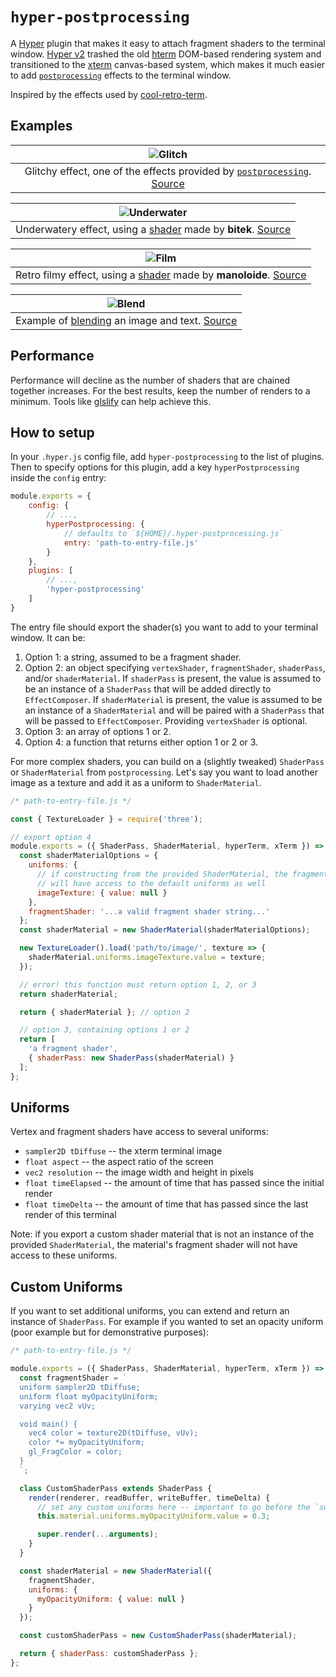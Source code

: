 # `hyper-postprocessing`

A [Hyper](https://github.com/zeit/hyper) plugin that makes it easy to attach fragment shaders to the terminal window. [Hyper v2](https://zeit.co/blog/hyper2) trashed the old [hterm](https://chromium.googlesource.com/apps/libapps/+/master/hterm) DOM-based rendering system and transitioned to the [xterm](https://github.com/xtermjs/xterm.js/) canvas-based system, which makes it much easier to add [`postprocessing`](https://github.com/vanruesc/postprocessing) effects to the terminal window.

Inspired by the effects used by [cool-retro-term](https://github.com/Swordfish90/cool-retro-term).

## Examples
| ![Glitch][1] |
|:---:|
| Glitchy effect, one of the effects provided by [`postprocessing`](https://github.com/vanruesc/postprocessing). [Source](examples/glitch/) |

| ![Underwater][2] |
|:---:|
| Underwatery effect, using a [shader](https://www.shadertoy.com/view/4slGRM) made by **bitek**. [Source](examples/underwater/) |

| ![Film][3] |
|:---:|
| Retro filmy effect, using a [shader](https://www.shadertoy.com/view/Md3SRM) made by **manoloide**. [Source](examples/film/) |

| ![Blend][4] |
|:---:|
| Example of [blending](http://mrdoob.github.io/webgl-blendfunctions/blendfunc.html) an image and text. [Source](examples/fallout-boy/) |

[1]: https://user-images.githubusercontent.com/11801881/40855038-1dce9a88-6588-11e8-9f3a-ec552faf0631.gif
[2]: https://user-images.githubusercontent.com/11801881/40855040-200a1b60-6588-11e8-8cd7-adffdb6482e3.gif
[3]: https://user-images.githubusercontent.com/11801881/40855043-2196500c-6588-11e8-8d00-79df78abeece.gif
[4]: https://user-images.githubusercontent.com/11801881/40855047-23c12546-6588-11e8-92a4-13d475afc5cd.gif

## Performance
Performance will decline as the number of shaders that are chained together increases. For the best results, keep the number of renders to a minimum. Tools like [glslify](https://github.com/glslify/glslify) can help achieve this.

## How to setup
In your `.hyper.js` config file, add `hyper-postprocessing` to the list of plugins. Then to specify options for this plugin, add a key `hyperPostprocessing` inside the `config` entry:
```js
module.exports = {
	config: {
		// ...,
		hyperPostprocessing: {
			// defaults to `${HOME}/.hyper-postprocessing.js`
			entry: 'path-to-entry-file.js'
		}
	},
	plugins: [
		// ...,
		'hyper-postprocessing'
	]
}
```
The entry file should export the shader(s) you want to add to your terminal window. It can be:
1. Option 1: a string, assumed to be a fragment shader.
2. Option 2: an object specifying `vertexShader`, `fragmentShader`, `shaderPass`, and/or `shaderMaterial`. If `shaderPass` is present, the value is assumed to be an instance of a `ShaderPass` that will be added directly to `EffectComposer`. If `shaderMaterial` is present, the value is assumed to be an instance of a `ShaderMaterial` and will be paired with a `ShaderPass` that will be passed to `EffectComposer`. Providing `vertexShader` is optional.
3. Option 3: an array of options 1 or 2.
4. Option 4: a function that returns either option 1 or 2 or 3.

For more complex shaders, you can build on a (slightly tweaked) `ShaderPass` or `ShaderMaterial` from `postprocessing`. Let's say you want to load another image as a texture and add it as a uniform to `ShaderMaterial`.
```js
/* path-to-entry-file.js */

const { TextureLoader } = require('three');

// export option 4
module.exports = ({ ShaderPass, ShaderMaterial, hyperTerm, xTerm }) => {
  const shaderMaterialOptions = {
    uniforms: {
      // if constructing from the provided ShaderMaterial, the fragment shader
      // will have access to the default uniforms as well
      imageTexture: { value: null }
    },
    fragmentShader: '...a valid fragment shader string...'
  };
  const shaderMaterial = new ShaderMaterial(shaderMaterialOptions);

  new TextureLoader().load('path/to/image/', texture => {
    shaderMaterial.uniforms.imageTexture.value = texture;
  });

  // error! this function must return option 1, 2, or 3
  return shaderMaterial;

  return { shaderMaterial }; // option 2

  // option 3, containing options 1 or 2
  return [
    'a fragment shader',
    { shaderPass: new ShaderPass(shaderMaterial) }
  ];
};
```

## Uniforms
Vertex and fragment shaders have access to several uniforms:
* `sampler2D tDiffuse` -- the xterm terminal image
* `float aspect` -- the aspect ratio of the screen
* `vec2 resolution` -- the image width and height in pixels
* `float timeElapsed` -- the amount of time that has passed since the initial render
* `float timeDelta` -- the amount of time that has passed since the last render of this terminal

Note: if you export a custom shader material that is not an instance of the provided `ShaderMaterial`, the material's fragment shader will not have access to these uniforms.

## Custom Uniforms
If you want to set additional uniforms, you can extend and return an instance of `ShaderPass`. For example if you wanted to set an opacity uniform (poor example but for demonstrative purposes):
```js
/* path-to-entry-file.js */

module.exports = ({ ShaderPass, ShaderMaterial, hyperTerm, xTerm }) => {
  const fragmentShader = `
  uniform sampler2D tDiffuse;
  uniform float myOpacityUniform;
  varying vec2 vUv;

  void main() {
    vec4 color = texture2D(tDiffuse, vUv);
    color *= myOpacityUniform;
    gl_FragColor = color;
  }
  `;

  class CustomShaderPass extends ShaderPass {
    render(renderer, readBuffer, writeBuffer, timeDelta) {
      // set any custom uniforms here -- important to go before the `super` call
      this.material.uniforms.myOpacityUniform.value = 0.3;

      super.render(...arguments);
    }
  }

  const shaderMaterial = new ShaderMaterial({
    fragmentShader,
    uniforms: {
      myOpacityUniform: { value: null }
    }
  });

  const customShaderPass = new CustomShaderPass(shaderMaterial);

  return { shaderPass: customShaderPass };
};
```
